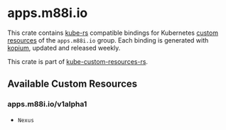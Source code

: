 <!--
SPDX-FileCopyrightText: The kube-custom-resources-rs Authors
SPDX-License-Identifier: 0BSD
 -->

# apps.m88i.io

This crate contains [kube-rs](https://kube.rs/) compatible bindings for Kubernetes [custom resources](https://kubernetes.io/docs/tasks/extend-kubernetes/custom-resources/custom-resource-definitions/) of the `apps.m88i.io` group. Each binding is generated with [kopium](https://github.com/kube-rs/kopium), updated and released weekly.

This crate is part of [kube-custom-resources-rs](https://github.com/metio/kube-custom-resources-rs).

## Available Custom Resources

### apps.m88i.io/v1alpha1
- `Nexus`
